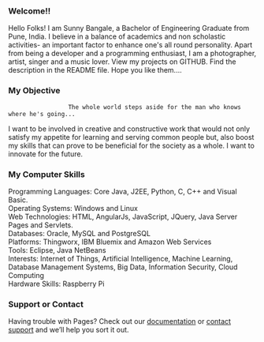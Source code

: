 ### Welcome!!
Hello Folks! I am Sunny Bangale, a Bachelor of Engineering Graduate from Pune, India.
I believe in a balance of academics and non scholastic activities- an important factor to enhance one's all round personality. Apart from being a developer and a programming enthusiast, I am a photographer, artist, singer and a music lover. View my projects on GITHUB. Find the description in the README file. Hope you like them.... 

### My Objective
                     The whole world steps aside for the man who knows where he's going...
I want to be involved in creative and constructive work that would not only satisfy my appetite for learning and serving common people but, also boost my skills that can prove to be beneficial for the society as a whole. I want to innovate for the future.

### My Computer Skills
Programming Languages: Core Java, J2EE, Python, C, C++ and Visual Basic.   
Operating Systems: Windows and Linux   
Web Technologies: HTML, AngularJs, JavaScript, JQuery, Java Server Pages and Servlets.   
Databases: Oracle, MySQL and PostgreSQL   
Platforms: Thingworx, IBM Bluemix and Amazon Web Services   
Tools: Eclipse, Java NetBeans   
Interests: Internet of Things, Artificial Intelligence, Machine Learning, Database Management Systems, Big Data, Information Security, Cloud Computing   
Hardware Skills: Raspberry Pi	        	

### Support or Contact
Having trouble with Pages? Check out our [documentation](https://help.github.com/pages) or [contact support](https://github.com/contact) and we’ll help you sort it out.
